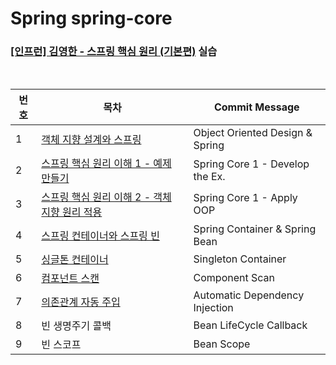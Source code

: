 # Spring spring-core
### [[인프런] 김영한 - 스프링 핵심 원리 (기본편)](https://www.inflearn.com/course/%EC%8A%A4%ED%94%84%EB%A7%81-%ED%95%B5%EC%8B%AC-%EC%9B%90%EB%A6%AC-%EA%B8%B0%EB%B3%B8%ED%8E%B8) 실습

<br>

| 번호 | 목차                                                                                                | Commit Message                  |
|----|-----------------------------------------------------------------------------------------------------|---------------------------------|
| 1  | [객체 지향 설계와 스프링](https://ro-el.notion.site/76e067cb476342cf9f5b58cc55214c12)                     | Object Oriented Design & Spring |
| 2  | [스프링 핵심 원리 이해 1 - 예제 만들기](https://ro-el.notion.site/1-3ec42db641f34b8a9971550490a1dc5f)       | Spring Core 1 - Develop the Ex. |
| 3  | [스프링 핵심 원리 이해 2 - 객체 지향 원리 적용](https://ro-el.notion.site/2-87c79518475d489e885ed8d2b18954d1) | Spring Core 1 - Apply OOP       |
| 4  | [스프링 컨테이너와 스프링 빈](https://ro-el.notion.site/e90b9e794c2d4d0ebcc7645c4f757e15)                  | Spring Container & Spring Bean  |
| 5  | [싱글톤 컨테이너](https://ro-el.notion.site/8fb4055a35144d6fa9cd39ce658ec52b)                           | Singleton Container             |
| 6  | [컴포넌트 스캔](https://ro-el.notion.site/c6e69108915e46f081249c7e8271da74?pvs=4)                       | Component Scan                  |
| 7  | [의존관계 자동 주입](https://ro-el.notion.site/f15de62ba8e64665988e5bdb9ab1a17e?pvs=4)                   | Automatic Dependency Injection  |
| 8  | 빈 생명주기 콜백                                                                                         | Bean LifeCycle Callback         |
| 9  | 빈 스코프                                                                                              | Bean Scope                      |
